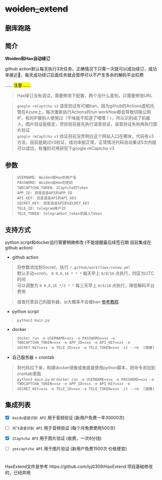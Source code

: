 
# ~~woiden_extend~~

## 删库跑路

## 简介

**Woiden和Hax自动续订**

github action默认每天执行3次任务，正确情况下只需一次就可以成功续订，成功率接近💯，每天成功续订后面任务就会暂停可以不产生多余的解码平台扣费

…… <mark>注意<mark> …… 
> Hax续订没有调试，需要修改下配置，两个没什么差别，只需要修改URL

> `google reCaptcha v2` 语音验证有可被ban，因为github的Actions虚机托管在Azure上，每次重新执行Actions的run workflow都会导致切换公网IP，有的IP被别人使用过（干啥就不知道了嘿嘿！），所以识别成了机器人，图片验证挺稳定，项目目前是先执行语音验证，语音验证失败再执行图片验证<br/>
> `google reCaptcha v3` 验证目前没弄明白这个网站入口在哪块，代码有v3方法，目前是跳过v3验证，成功率挺正常，正常情况代码自动重试5次内就可以成功，有懂的可用研究下google reCaptcha v3


## 参数
> `USERNAME: Woiden或Hax的用户名`<br>
> `PASSWORD: Woiden或Hax的密码`<br>
> `TWOCAPTCHA_TOKEN: 2Captcha的Token`<br>
> `APP_ID: 百度语音API的APP_ID`<br>
> `API_KEY: 百度语音API的API_KEY`<br>
> `SECRET_KEY: 百度语音API的SECRET_KEY`<br>
> `TELE_ID: telegram用户ID`<br>
> `TELE_TOKEN: telegrambot_token机器人Token`

## 支持方式
python script和docker运行需要稍微修改 (不能提醒最后续签日期 目前集成在github action)

- github action

> 将参数添加到Secret，执行 `/.github/workflows/renew.yml` <br/>
> 默认手动+cron， `0 0,8,16 * * *` 每天早上 `0/8/16` 点执行，时区为UTC时间 <br/>
> 可以调整为 `0 0,8,16 */3 * *` 每三天早上 `0/8/16` 点执行，降低解码平台费用 <br/>

> 或者托管自己的服务器，ip大概率不会被ban  [参考教程](https://docs.github.com/cn/actions/hosting-your-own-runners/about-self-hosted-runners)
- python script

> `python3 main.py`
- docker

> `docker run -e USERNAME=xxx -e PASSWORD=xxx -e TWOCAPTCHA_TOKEN=xxx -e APP_ID=xxx -e API_KEY=xxx -e SECRET_KEY=xxx -e TELE_ID=xxx -e TELE_TOKEN=xxx -it --rm  [镜像]`
- 自己服务器 + crontab

> 将代码拉下来，构建docker镜像或者直接使用python脚本，把命令添加到crontab里面 <br/>
> `python3 main.py` or `docker run -e USERNAME=xxx -e PASSWORD=xxx -e TWOCAPTCHA_TOKEN=xxx -e APP_ID=xxx -e API_KEY=xxx -e SECRET_KEY=xxx -e TELE_ID=xxx -e TELE_TOKEN=xxx -it --rm  [镜像]`

## 集成列表
- [x] `baidu语音识别 API` 用于音频验证 (新用户免费一年30000次)
- [ ] `讯飞语音识别 API` 用于音频验证 (每个月免费使用500次)
- [x] `2Captcha API` 用于图片验证 (收费，一次6分钱)
- [ ] `yescaptcha API` 用于图片验证 (新用户免费1500次 价格便宜)


<h1></h1>
HaxExtend文件是参考 https://github.com/lyj0309/HaxExtend 项目基础修改的，已经弃用
